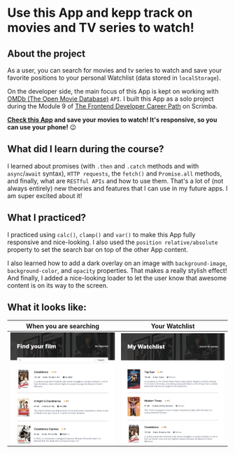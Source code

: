 # Use this App and kepp track on movies and TV series to watch!

## About the project

As a user, you can search for movies and tv series to watch and save your favorite positions to your personal Watchlist (data stored in `localStorage`).

On the developer side, the main focus of this App is kept on working with [OMDb (The Open Movie Database)](https://www.omdbapi.com/) `API`. I built this App as a solo project during the Module 9 of [The Frontend Developer Career Path](https://scrimba.com/learn/frontend) on Scrimba.


**[Check this App](#) and save your movies to watch! It's responsive, so you can use your phone!** 😉


## What did I learn during the course?

I learned about promises (with `.then` and `.catch` methods and with `async`/`await` syntax), `HTTP requests`, the `fetch()` and `Promise.all` methods, and finally, what are `RESTful APIs` and how to use them. That's a lot of (not always entirely) new theories and features that I can use in my future apps. I am super excited about it!


## What I practiced?

I practiced using `calc()`, `clamp()` and `var()` to make this App fully responsive and nice-looking. I also used the `position relative/absolute` property to set the search bar on top of the other App content.

I also learned how to add a dark overlay on an image with `background-image`, `background-color`, and `opacity` properties. That makes a really stylish effect! And finally, I added a nice-looking loader to let the user know that awesome content is on its way to the screen.


## What it looks like:

| When you are searching | Your Watchlist |
| --- | ---|
| <img max-width="350px" alt="Searching view" src="search.png">| <img max-width="350px" alt="Your Watchlist view" src="watchlist.png"> |
